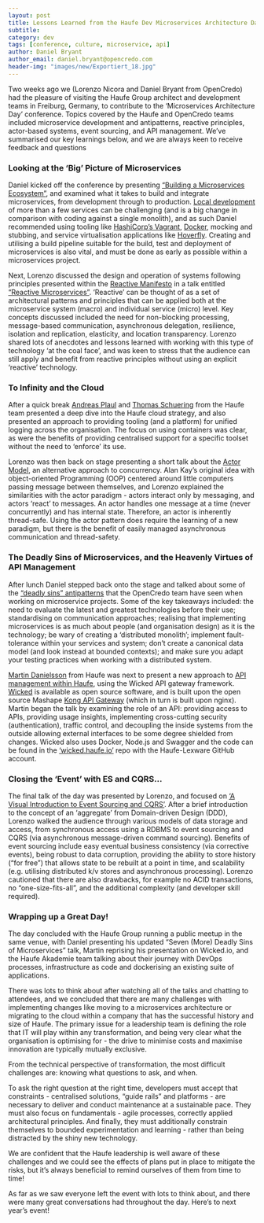 ```yaml
---
layout: post
title: Lessons Learned from the Haufe Dev Microservices Architecture Day
subtitle:
category: dev
tags: [conference, culture, microservice, api]
author: Daniel Bryant
author_email: daniel.bryant@opencredo.com
header-img: "images/new/Exportiert_18.jpg"
---
```


Two weeks ago we (Lorenzo Nicora and Daniel Bryant from OpenCredo) had the pleasure of visiting the Haufe Group architect and development teams in Freiburg, Germany, to contribute to the ‘Microservices Architecture Day’ conference. Topics covered by the Haufe and OpenCredo teams included microservice development and antipatterns, reactive principles, actor-based systems, event sourcing, and API management. We’ve summarised our key learnings below, and we are always keen to receive feedback and questions

### Looking at the ‘Big’ Picture of Microservices

Daniel kicked off the conference by presenting [“Building a Microservices Ecosystem”](http://www.slideshare.net/opencredo/haufe-msaday-building-a-microservice-ecosystem-by-daniel-bryant), and examined what it takes to build and integrate microservices, from development through to production. [Local development](https://opencredo.com/working-locally-with-microservices/) of more than a few services can be challenging (and is a big change in comparison with coding against a single monolith), and as such Daniel recommended using tooling like [HashiCorp’s Vagrant](https://www.vagrantup.com/about.html), [Docker](https://github.com/docker/docker), mocking and stubbing, and service virtualisation applications like [Hoverfly](http://hoverfly.io/). Creating and utilising a build pipeline suitable for the build, test and deployment of microservices is also vital, and must be done as early as possible within a microservices project.

Next, Lorenzo discussed the design and operation of systems following principles presented within the [Reactive Manifesto](http://www.reactivemanifesto.org/) in a talk entitled [“Reactive Microservices”](http://www.slideshare.net/opencredo/reactive-microservices-by-lorenzo-nicora). ‘Reactive’ can be thought of as a set of architectural patterns and principles that can be applied both at the microservice system (macro) and individual service (micro) level. Key concepts discussed included the need for non-blocking processing, message-based communication, asynchronous delegation, resilience, isolation and replication, elasticity, and location transparency. Lorenzo shared lots of anecdotes and lessons learned with working with this type of technology ‘at the coal face’, and was keen to stress that the audience can still apply and benefit from reactive principles without using an explicit ‘reactive’ technology.

### To Infinity and the Cloud

After a quick break [Andreas Plaul](https://www.linkedin.com/in/andreasplaul) and [Thomas Schuering](https://twitter.com/thomsch98) from the Haufe team presented a deep dive into the Haufe cloud strategy, and also presented an approach to providing tooling (and a platform) for unified logging across the organisation. The focus on using containers was clear, as were the benefits of providing centralised support for a specific toolset without the need to ‘enforce’ its use.

Lorenzo was then back on stage presenting a short talk about the [Actor Model](http://www.slideshare.net/opencredo/haufe-msaday-the-actor-model-an-alternative-approach-to-concurrency-by-lorenzo-nicora), an alternative approach to concurrency. Alan Kay’s original idea with object-oriented Programming (OOP) centered around little computers passing message between themselves, and Lorenzo explained the similarities with the actor paradigm - actors interact only by messaging, and actors ‘react’ to messages. An actor handles one message at a time (never concurrently) and has internal state. Therefore, an actor is inherently thread-safe. Using the actor pattern does require the learning of a new paradigm, but there is the benefit of easily managed asynchronous communication and thread-safety.

### The Deadly Sins of Microservices, and the Heavenly Virtues of API Management

After lunch Daniel stepped back onto the stage and talked about some of the [“deadly sins” antipatterns](http://www.slideshare.net/HaufeDev/haufe-seven-deadly-sins-final) that the OpenCredo team have seen when working on microservice projects. Some of the key takeaways included: the need to evaluate the latest and greatest technologies before their use; standardising on communication approaches; realising that implementing microservices is as much about people (and organisation design) as it is the technology; be wary of creating a ‘distributed monolith’; implement fault-tolerance within your services and system; don’t create a canonical data model (and look instead at bounded contexts); and make sure you adapt your testing practices when working with a distributed system.

[Martin Danielsson](https://twitter.com/donmartin76) from Haufe was next to present a new approach to [API management within Haufe](https://www.youtube.com/watch?v=2lyADLYnXc0), using the Wicked API gateway framework. [Wicked](http://wicked.haufe.io/) is available as open source software, and is built upon the open source Mashape [Kong API Gateway](https://github.com/Mashape/kong) (which in turn is built upon nginx). Martin began the talk by examining the role of an API: providing access to APIs, providing usage insights, implementing cross-cutting security (authentication), traffic control, and decoupling the inside systems from the outside allowing external interfaces to be some degree shielded from changes. Wicked also uses Docker, Node.js and Swagger and the code can be found in the [‘wicked.haufe.io’](https://github.com/Mashape/kong) repo with the Haufe-Lexware GitHub account.

### Closing the ‘Event’ with ES and CQRS...

The final talk of the day was presented by Lorenzo, and focused on [‘A Visual Introduction to Event Sourcing and CQRS’](http://www.slideshare.net/opencredo/a-visual-introduction-to-event-sourcing-and-cqrs-by-lorenzo-nicora). After a brief introduction to the concept of an ‘aggregate’ from Domain-driven Design (DDD), Lorenzo walked the audience through various models of data storage and access, from synchronous access using a RDBMS to event sourcing and CQRS (via asynchronous message-driven command sourcing). Benefits of event sourcing include easy eventual business consistency (via corrective events), being robust to data corruption, providing the ability to store history (“for free”) that allows state to be rebuilt at a point in time, and scalability (e.g. utilising distributed k/v stores and asynchronous processing). Lorenzo cautioned that there are also drawbacks, for example no ACID transactions, no “one-size-fits-all”, and the additional complexity (and developer skill required).

### Wrapping up a Great Day!

The day concluded with the Haufe Group running a public meetup in the same venue, with Daniel presenting his updated “Seven (More) Deadly Sins of Microservices” talk, Martin reprising his presentation on Wicked.io, and the Haufe Akademie team talking about their journey with DevOps processes, infrastructure as code and dockerising an existing suite of applications.

There was lots to think about after watching all of the talks and chatting to attendees, and we concluded that there are many challenges with implementing changes like moving to a microservices architecture or migrating to the cloud within a company that has the successful history and size of Haufe. The primary issue for a leadership team is defining the role that IT will play within any transformation, and being very clear what the organisation is optimising for - the drive to minimise costs and maximise innovation are typically mutually exclusive. 

From the technical perspective of transformation, the most difficult challenges are: knowing what questions to ask, and when. 

To ask the right question at the right time, developers must accept that constraints - centralised solutions, “guide rails” and platforms - are necessary to deliver and conduct maintenance at a sustainable pace. They must also  focus on fundamentals - agile processes, correctly applied architectural principles. And finally, they must additionally constrain themselves to bounded experimentation and learning - rather than being distracted by the shiny new technology. 

We are confident that the Haufe leadership is well aware of these challenges and we could see the effects of plans put in place to mitigate the risks, but it’s always beneficial to remind ourselves of them from time to time!

As far as we saw everyone left the event with lots to think about, and there were many great conversations had throughout the day. Here’s to next year’s event!

